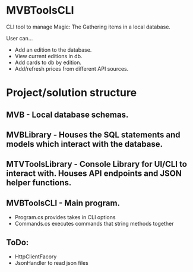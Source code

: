 # MVBToolsCLI

CLI tool to manage Magic: The Gathering items in a local database.

User can...

+ Add an edition to the database.
+ View current editions in db.
+ Add cards to db by edition.
+ Add/refresh prices from different API sources.

# Project/solution structure

## MVB - Local database schemas.

## MVBLibrary - Houses the SQL statements and models which interact with the database.

## MTVToolsLibrary - Console Library for UI/CLI to interact with. Houses API endpoints and JSON helper functions.

## MVBToolsCLI - Main program.

+ Program.cs provides takes in CLI options
+ Commands.cs executes commands that string methods together

## ToDo:
+ HttpClientFacory
+ JsonHandler to read json files
